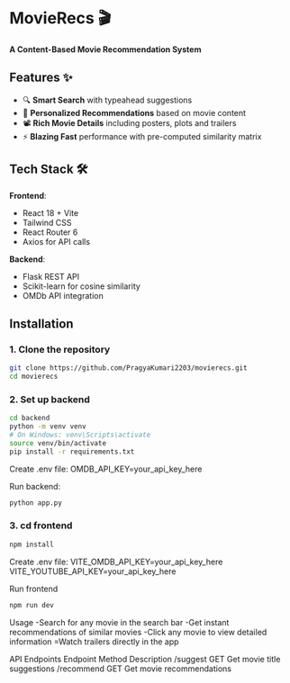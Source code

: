 # MovieRecs 🎬  
**A Content-Based Movie Recommendation System**  

## Features ✨  
- 🔍 **Smart Search** with typeahead suggestions  
- 🎯 **Personalized Recommendations** based on movie content  
- 📽️ **Rich Movie Details** including posters, plots and trailers  
- ⚡ **Blazing Fast** performance with pre-computed similarity matrix

## Tech Stack 🛠️  
**Frontend**:  
- React 18 + Vite  
- Tailwind CSS  
- React Router 6  
- Axios for API calls  

**Backend**:  
- Flask REST API  
- Scikit-learn for cosine similarity  
- OMDb API integration  

## Installation 

### 1. Clone the repository  
```bash
git clone https://github.com/PragyaKumari2203/movierecs.git
cd movierecs
```

### 2. Set up backend
```bash
cd backend
python -m venv venv
# On Windows: venv\Scripts\activate
source venv/bin/activate  
pip install -r requirements.txt
```

Create .env file:
OMDB_API_KEY=your_api_key_here


Run backend:
```bash
python app.py
```

### 3.  cd frontend
```bash
npm install
```

Create .env file:
VITE_OMDB_API_KEY=your_api_key_here
VITE_YOUTUBE_API_KEY=your_api_key_here

Run frontend
```bash
npm run dev
```


Usage
-Search for any movie in the search bar
-Get instant recommendations of similar movies
-Click any movie to view detailed information
=Watch trailers directly in the app


API Endpoints
Endpoint	  Method	   Description
/suggest	  GET	    Get movie title suggestions
/recommend	GET    	Get movie recommendations

